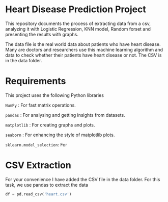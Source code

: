 # Heart Disease Prediction Project
This repository documents the process of extracting data from a csv, analyzing it with Logistic Regression, KNN model, Random forset  and presenting the results with graphs.

The data file is the real world data about patients who have heart disease. Many are doctors and researchers use this machine learning algorithm and data to check whether their patients have heart disease or not. The CSV is in the data folder.

# Requirements
This project uses the following Python libraries

`NumPy` : For fast matrix operations.

`pandas` : For analysing and getting insights from datasets.

`matplotlib` : For creating graphs and plots.

`seaborn` : For enhancing the style of matplotlib plots.

`sklearn.model_selection`: For

# CSV Extraction
For your convenience I have added the CSV file in the data folder.
For this task, we use pandas to extract the data
```python
df = pd.read_csv('heart.csv')
```
